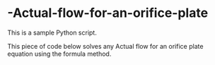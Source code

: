 # -Actual-flow-for-an-orifice-plate
This is a sample Python script. 


This piece of code below solves any Actual flow for an orifice plate equation using the formula method.
